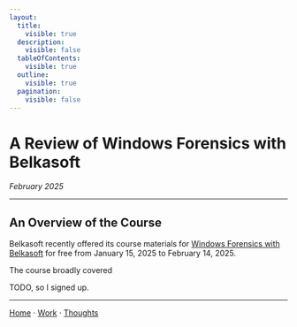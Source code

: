 ```yaml
---
layout:
  title:
    visible: true
  description:
    visible: false
  tableOfContents:
    visible: true
  outline:
    visible: true
  pagination:
    visible: false
---
```


# A Review of Windows Forensics with Belkasoft

*February 2025*

***

## An Overview of the Course
Belkasoft recently offered its course materials for [Windows Forensics with Belkasoft](https://belkasoft.com/windows-forensics-training) for free from January 15, 2025 to February 14, 2025.

The course broadly covered

TODO, so I signed up. 

***

[Home](https://sophiecchen.gitbook.io/sophie-chen) ⋅ [Work](https://sophiecchen.gitbook.io/sophie-chen/work) ⋅ [Thoughts](https://sophiecchen.gitbook.io/sophie-chen/thoughts)